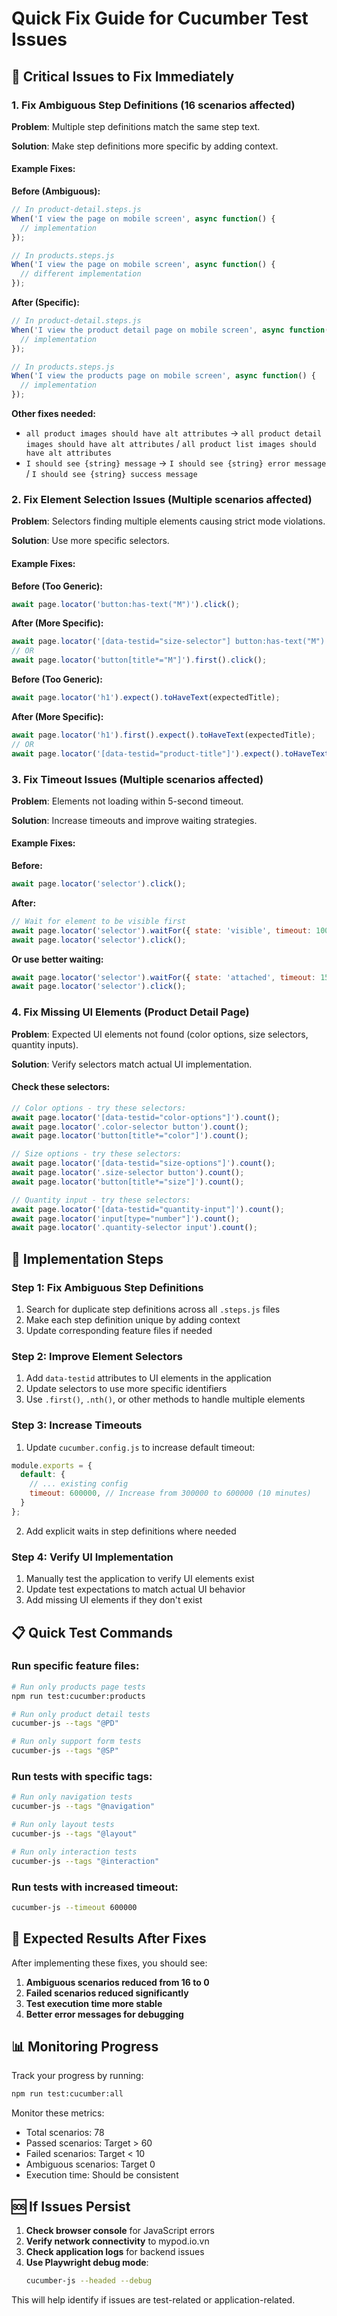 # Quick Fix Guide for Cucumber Test Issues

## 🚨 Critical Issues to Fix Immediately

### 1. Fix Ambiguous Step Definitions (16 scenarios affected)

**Problem**: Multiple step definitions match the same step text.

**Solution**: Make step definitions more specific by adding context.

#### Example Fixes:

**Before (Ambiguous):**
```javascript
// In product-detail.steps.js
When('I view the page on mobile screen', async function() {
  // implementation
});

// In products.steps.js  
When('I view the page on mobile screen', async function() {
  // different implementation
});
```

**After (Specific):**
```javascript
// In product-detail.steps.js
When('I view the product detail page on mobile screen', async function() {
  // implementation
});

// In products.steps.js
When('I view the products page on mobile screen', async function() {
  // implementation
});
```

**Other fixes needed:**
- `all product images should have alt attributes` → `all product detail images should have alt attributes` / `all product list images should have alt attributes`
- `I should see {string} message` → `I should see {string} error message` / `I should see {string} success message`

### 2. Fix Element Selection Issues (Multiple scenarios affected)

**Problem**: Selectors finding multiple elements causing strict mode violations.

**Solution**: Use more specific selectors.

#### Example Fixes:

**Before (Too Generic):**
```javascript
await page.locator('button:has-text("M")').click();
```

**After (More Specific):**
```javascript
await page.locator('[data-testid="size-selector"] button:has-text("M")').first().click();
// OR
await page.locator('button[title*="M"]').first().click();
```

**Before (Too Generic):**
```javascript
await page.locator('h1').expect().toHaveText(expectedTitle);
```

**After (More Specific):**
```javascript
await page.locator('h1').first().expect().toHaveText(expectedTitle);
// OR
await page.locator('[data-testid="product-title"]').expect().toHaveText(expectedTitle);
```

### 3. Fix Timeout Issues (Multiple scenarios affected)

**Problem**: Elements not loading within 5-second timeout.

**Solution**: Increase timeouts and improve waiting strategies.

#### Example Fixes:

**Before:**
```javascript
await page.locator('selector').click();
```

**After:**
```javascript
// Wait for element to be visible first
await page.locator('selector').waitFor({ state: 'visible', timeout: 10000 });
await page.locator('selector').click();
```

**Or use better waiting:**
```javascript
await page.locator('selector').waitFor({ state: 'attached', timeout: 15000 });
await page.locator('selector').click();
```

### 4. Fix Missing UI Elements (Product Detail Page)

**Problem**: Expected UI elements not found (color options, size selectors, quantity inputs).

**Solution**: Verify selectors match actual UI implementation.

#### Check these selectors:

```javascript
// Color options - try these selectors:
await page.locator('[data-testid="color-options"]').count();
await page.locator('.color-selector button').count();
await page.locator('button[title*="color"]').count();

// Size options - try these selectors:
await page.locator('[data-testid="size-options"]').count();
await page.locator('.size-selector button').count();
await page.locator('button[title*="size"]').count();

// Quantity input - try these selectors:
await page.locator('[data-testid="quantity-input"]').count();
await page.locator('input[type="number"]').count();
await page.locator('.quantity-selector input').count();
```

## 🔧 Implementation Steps

### Step 1: Fix Ambiguous Step Definitions
1. Search for duplicate step definitions across all `.steps.js` files
2. Make each step definition unique by adding context
3. Update corresponding feature files if needed

### Step 2: Improve Element Selectors
1. Add `data-testid` attributes to UI elements in the application
2. Update selectors to use more specific identifiers
3. Use `.first()`, `.nth()`, or other methods to handle multiple elements

### Step 3: Increase Timeouts
1. Update `cucumber.config.js` to increase default timeout:
```javascript
module.exports = {
  default: {
    // ... existing config
    timeout: 600000, // Increase from 300000 to 600000 (10 minutes)
  }
};
```

2. Add explicit waits in step definitions where needed

### Step 4: Verify UI Implementation
1. Manually test the application to verify UI elements exist
2. Update test expectations to match actual UI behavior
3. Add missing UI elements if they don't exist

## 📋 Quick Test Commands

### Run specific feature files:
```bash
# Run only products page tests
npm run test:cucumber:products

# Run only product detail tests
cucumber-js --tags "@PD"

# Run only support form tests
cucumber-js --tags "@SP"
```

### Run tests with specific tags:
```bash
# Run only navigation tests
cucumber-js --tags "@navigation"

# Run only layout tests
cucumber-js --tags "@layout"

# Run only interaction tests
cucumber-js --tags "@interaction"
```

### Run tests with increased timeout:
```bash
cucumber-js --timeout 600000
```

## 🎯 Expected Results After Fixes

After implementing these fixes, you should see:

1. **Ambiguous scenarios reduced from 16 to 0**
2. **Failed scenarios reduced significantly**
3. **Test execution time more stable**
4. **Better error messages for debugging**

## 📊 Monitoring Progress

Track your progress by running:
```bash
npm run test:cucumber:all
```

Monitor these metrics:
- Total scenarios: 78
- Passed scenarios: Target > 60
- Failed scenarios: Target < 10
- Ambiguous scenarios: Target 0
- Execution time: Should be consistent

## 🆘 If Issues Persist

1. **Check browser console** for JavaScript errors
2. **Verify network connectivity** to mypod.io.vn
3. **Check application logs** for backend issues
4. **Use Playwright debug mode**:
   ```bash
   cucumber-js --headed --debug
   ```

This will help identify if issues are test-related or application-related. 